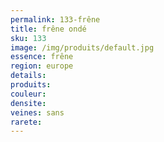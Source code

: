 ```yaml
---
permalink: 133-frêne
title: frêne ondé
sku: 133
image: /img/produits/default.jpg
essence: frêne
region: europe
details: 
produits: 
couleur: 
densite: 
veines: sans
rarete: 
---
```

